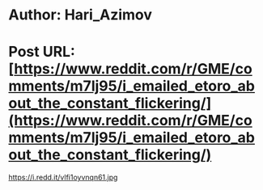 # Author: Hari_Azimov
# Post URL: [https://www.reddit.com/r/GME/comments/m7lj95/i_emailed_etoro_about_the_constant_flickering/](https://www.reddit.com/r/GME/comments/m7lj95/i_emailed_etoro_about_the_constant_flickering/)


https://i.redd.it/vlfi1oyvnqn61.jpg
